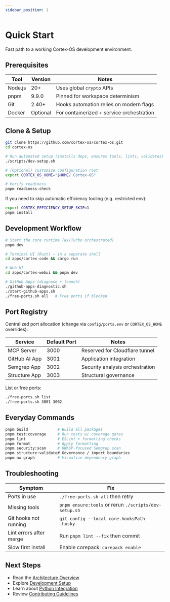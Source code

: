 ```yaml
---
sidebar_position: 1
---
```


# Quick Start

Fast path to a working Cortex-OS development environment.

## Prerequisites

| Tool    | Version  | Notes                                     |
| ------- | -------- | ----------------------------------------- |
| Node.js | 20+      | Uses global `crypto` APIs                 |
| pnpm    | 9.9.0    | Pinned for workspace determinism          |
| Git     | 2.40+    | Hooks automation relies on modern flags   |
| Docker  | Optional | For containerized + service orchestration |

## Clone & Setup

```bash
git clone https://github.com/cortex-os/cortex-os.git
cd cortex-os

# Run automated setup (installs deps, ensures tools, lints, validates)
./scripts/dev-setup.sh

# (Optional) customize configuration root
export CORTEX_OS_HOME="$HOME/.Cortex-OS"

# Verify readiness
pnpm readiness:check
```

If you need to skip automatic efficiency tooling (e.g. restricted env):

```bash
export CORTEX_EFFICIENCY_SETUP_SKIP=1
pnpm install
```

## Development Workflow

```bash
# Start the core runtime (Nx/Turbo orchestrated)
pnpm dev

# Terminal UI (Rust) – in a separate shell
cd apps/cortex-code && cargo run

# Web UI
cd apps/cortex-webui && pnpm dev

# GitHub Apps (diagnose + launch)
./github-apps-diagnostic.sh
./start-github-apps.sh
./free-ports.sh all   # Free ports if blocked
```

## Port Registry

Centralized port allocation (change via `config/ports.env` or `CORTEX_OS_HOME` overrides):

| Service       | Default Port | Notes                           |
| ------------- | ------------ | ------------------------------- |
| MCP Server    | 3000         | Reserved for Cloudflare tunnel  |
| GitHub AI App | 3001         | Application integration         |
| Semgrep App   | 3002         | Security analysis orchestration |
| Structure App | 3003         | Structural governance           |

List or free ports:

```bash
./free-ports.sh list
./free-ports.sh 3001 3002
```

## Everyday Commands

```bash
pnpm build             # Build all packages
pnpm test:coverage     # Run tests w/ coverage gates
pnpm lint              # ESLint + formatting checks
pnpm format            # Apply formatting
pnpm security:scan     # OWASP-focused Semgrep scan
pnpm structure:validate# Governance / import boundaries
pnpm nx graph          # Visualize dependency graph
```

## Troubleshooting

| Symptom                 | Fix                                                   |
| ----------------------- | ----------------------------------------------------- |
| Ports in use            | `./free-ports.sh all` then retry                      |
| Missing tools           | `pnpm ensure:tools` or rerun `./scripts/dev-setup.sh` |
| Git hooks not running   | `git config --local core.hooksPath .husky`            |
| Lint errors after merge | Run `pnpm lint --fix` then commit                     |
| Slow first install      | Enable corepack: `corepack enable`                    |

## Next Steps

- Read the [Architecture Overview](./architecture-overview)
- Explore [Development Setup](../development/contributing)
- Learn about [Python Integration](./python-integration)
- Review [Contributing Guidelines](../development/contributing)
